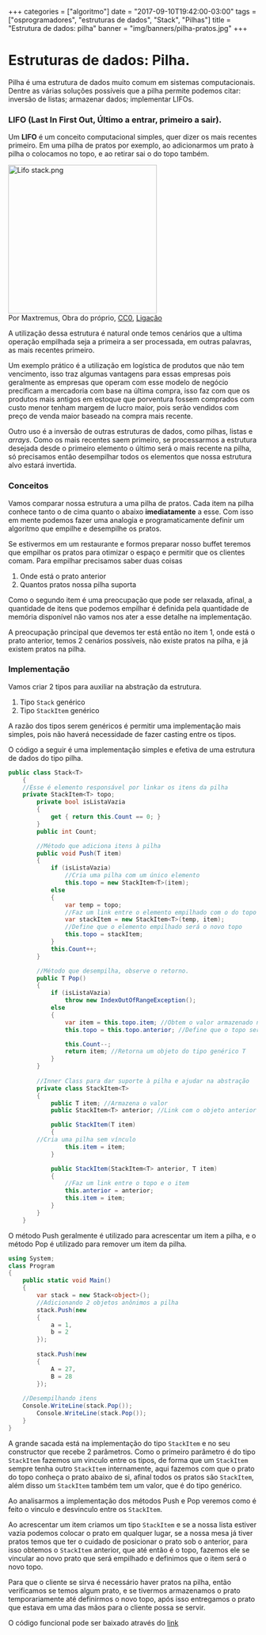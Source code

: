 +++
 categories = ["algoritmo"]
 date = "2017-09-10T19:42:00-03:00"
 tags = ["osprogramadores", "estruturas de dados", "Stack", "Pilhas"]
 title = "Estrutura de dados: pilha"
 banner = "img/banners/pilha-pratos.jpg"
+++

# Estruturas de dados: Pilha.

Pilha é uma estrutura de dados muito comum em sistemas computacionais. Dentre as várias soluções possíveis que a pilha permite podemos citar: inversão de listas; armazenar dados; implementar LIFOs.


### LIFO (Last In First Out, Último a entrar, primeiro a sair).
Um **LIFO** é um conceito computacional simples, quer dizer os mais recentes primeiro. Em uma pilha de pratos por exemplo, ao adicionarmos um prato à pilha o colocamos no topo, e ao retirar sai o do topo também.

<p><a href="https://commons.wikimedia.org/wiki/File:Lifo_stack.png#/media/File:Lifo_stack.png"><img src="https://upload.wikimedia.org/wikipedia/commons/b/b4/Lifo_stack.png" height="300" alt="Lifo stack.png"></a><br>Por Maxtremus, <span class="int-own-work" lang="pt">Obra do próprio</span>, <a href="http://creativecommons.org/publicdomain/zero/1.0/deed.en" title="Creative Commons Zero, Public Domain Dedication">CC0</a>, <a href="https://commons.wikimedia.org/w/index.php?curid=44458752">Ligação</a></p>

A utilização dessa estrutura é natural onde temos cenários que a ultima operação empilhada seja a primeira a ser processada, em outras palavras, as mais recentes primeiro.

Um exemplo prático é a utilização em logística de produtos que não tem vencimento, isso traz algumas vantagens para essas empresas pois geralmente as empresas que operam com esse modelo de negócio precificam a mercadoria com base na última compra, isso faz com que os produtos mais antigos em estoque que porventura fossem comprados com custo menor tenham margem de lucro maior, pois serão vendidos com preço de venda maior baseado na compra mais recente.

Outro uso é a inversão de outras estruturas de dados, como pilhas, listas e *arrays*. Como os mais recentes saem primeiro, se processarmos a estrutura desejada desde o primeiro elemento o último será o mais recente na pilha, só precisamos então desempilhar todos os elementos que nossa estrutura alvo estará invertida.

### Conceitos
Vamos comparar nossa estrutura a uma pilha de pratos. Cada item na pilha conhece tanto o de cima quanto o abaixo **imediatamente** a esse. Com isso em mente podemos fazer uma analogia e programaticamente definir um algoritmo que empilhe e desempilhe os pratos.

Se estivermos em um restaurante e formos preparar nosso buffet teremos que empilhar os pratos para otimizar o espaço e permitir que os clientes comam. Para empilhar precisamos saber duas coisas

1. Onde está o prato anterior 
2. Quantos pratos nossa pilha suporta

Como o segundo item é uma preocupação que pode ser relaxada, afinal, a quantidade de itens que podemos empilhar é definida pela quantidade de memória disponível não vamos nos ater a esse detalhe na implementação.

A preocupação principal que devemos ter está então no item 1, onde está o prato anterior, temos 2 cenários possíveis, não existe pratos na pilha, e já existem pratos na pilha.

### Implementação
Vamos criar 2 tipos para auxiliar na abstração da estrutura.

1.  Tipo `Stack` genérico
2.  Tipo `StackItem` genérico

A razão dos tipos serem genéricos é permitir uma implementação mais simples, pois não haverá necessidade de fazer casting entre os tipos.

O código a seguir é uma implementação simples e efetiva de uma estrutura de dados do tipo pilha.

```csharp
public class Stack<T>
    {
	//Esse é elemento responsável por linkar os itens da pilha
	private StackItem<T> topo;
        private bool isListaVazia
        {
            get { return this.Count == 0; }
        }
        public int Count;

        //Método que adiciona itens à pilha
        public void Push(T item)
        {
            if (isListaVazia)
                //Cria uma pilha com um único elemento
                this.topo = new StackItem<T>(item);
            else
            {
                var temp = topo;
                //Faz um link entre o elemento empilhado com o do topo
                var stackItem = new StackItem<T>(temp, item);
                //Define que o elemento empilhado será o novo topo
                this.topo = stackItem;
            }
            this.Count++;
        }

        //Método que desempilha, observe o retorno.
        public T Pop()
        {
            if (isListaVazia) 
                throw new IndexOutOfRangeException();
            else 
            {
                var item = this.topo.item; //Obtem o valor armazenado no topo
                this.topo = this.topo.anterior; //Define que o topo será o item anterior, ou nulo.

                this.Count--;
                return item; //Retorna um objeto do tipo genérico T
            }
        }
 
        //Inner Class para dar suporte à pilha e ajudar na abstração
        private class StackItem<T>
        {
            public T item; //Armazena o valor
            public StackItem<T> anterior; //Link com o objeto anterior

            public StackItem(T item)
            {
		//Cria uma pilha sem vínculo
                this.item = item;
            }

            public StackItem(StackItem<T> anterior, T item)
            {
                //Faz um link entre o topo e o item
                this.anterior = anterior;
                this.item = item;
            }
        }
    }
```

O método Push geralmente é utilizado para acrescentar um item a pilha, e o método Pop é utilizado para remover um item da pilha.

```csharp
using System;
class Program
{
    public static void Main()
    {
        var stack = new Stack<object>();
        //Adicionando 2 objetos anônimos a pilha
        stack.Push(new
        {
            a = 1,
            b = 2
        });
        
        stack.Push(new
        {
            A = 27,
            B = 28
        });
		
	//Desempilhando itens
	Console.WriteLine(stack.Pop());
        Console.WriteLine(stack.Pop());
	}
}
```

A grande sacada está na implementação do tipo `StackItem` e no seu constructor que recebe 2 parâmetros. Como o primeiro parâmetro é do tipo `StackItem` fazemos um vinculo entre os tipos, de forma que um `StackItem` sempre tenha outro `StackItem` internamente, aqui fazemos com que o prato do topo conheça o prato abaixo de si, afinal todos os pratos são `StackItem`, além disso um `StackItem` também tem um valor, que é do tipo genérico.

Ao analisarmos a implementação dos métodos Push e Pop veremos como é feito o vinculo e desvinculo entre os `StackItem`. 

Ao acrescentar um item criamos um tipo `StackItem` e se a nossa lista estiver vazia podemos colocar o prato em qualquer lugar, se a nossa mesa já tiver pratos temos que ter o cuidado de posicionar o prato sob o anterior, para isso obtemos o `StackItem` anterior, que até então é o topo, fazemos ele se vincular ao novo prato que será empilhado e definimos que o item será o novo topo.

Para que o cliente se sirva é necessário haver pratos na pilha, então verificamos se temos algum prato, e se tivermos armazenamos o prato temporariamente até definirmos o novo topo, após isso entregamos o prato que estava em uma das mãos para o cliente possa se servir.

O código funcional pode ser baixado através do [link](https://gist.github.com/cfguimaraes/ea97ed1030ca319bb19289afe5c9b8c2)
